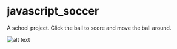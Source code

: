 # javascript_soccer

A school project. Click the ball to score and move the ball around. 

![alt text](pic.gif "Preview")
